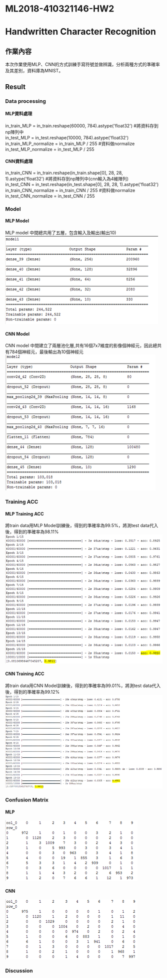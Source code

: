 # ML2018-410321146-HW2 
# Handwritten Character Recognition
## 作業內容
本次作業使用MLP、CNN的方式訓練手寫符號並做辨識，分析兩種方式的準確率及其差別，資料庫為MNIST。
## Result
### Data processing
#### MLP資料處理
in_train_MLP = in_train.reshape(60000, 784).astype('float32') #將資料存到np陣列中  
in_test_MLP = in_test.reshape(10000, 784).astype('float32')  
in_train_MLP_normalize = in_train_MLP / 255 #資料做normalize  
in_test_MLP_normalize = in_test_MLP / 255  
#### CNN資料處理
in_train_CNN = in_train.reshape(in_train.shape[0], 28, 28, 1).astype('float32') #將資料存到np陣列中(cnn輸入為4維陣列)  
in_test_CNN = in_test.reshape(in_test.shape[0], 28, 28, 1).astype('float32')  
in_train_CNN_normalize = in_train_CNN / 255 #資料做normalize  
in_test_CNN_normalize = in_test_CNN / 255  
### Model
#### MLP Model
MLP model 中間總共用了五層，包含輸入及輸出(輸出10)  
![Image I](https://github.com/NdhuCarrey/ML2018-410321146-HW2/blob/master/result/MLP%20model.PNG?raw=true "mlp model")  
#### CNN Model
CNN model 中間建立了兩層池化層,共有16個7x7維度的影像個神經元，因此總共有784個神經元，最後輸出為10個神經元  
![Image I](https://github.com/NdhuCarrey/ML2018-410321146-HW2/blob/master/result/CNN%20model.PNG?raw=true "cnn model")  
### Training ACC
#### MLP Training ACC
將train data用MLP Model訓練後，得到的準確率為99.5%，將測test data代入後，得到的準確率為98.11%  
![Image I](https://github.com/NdhuCarrey/ML2018-410321146-HW2/blob/master/result/MLP%20acc.PNG?raw=true "mlp acc")  
#### CNN Training ACC
將train data用CNN Model訓練後，得到的準確率為99.01%，將測test data代入後，得到的準確率為99.12%  
![Image I](https://github.com/NdhuCarrey/ML2018-410321146-HW2/blob/master/result/CNN%20acc.PNG?raw=true "cnn acc")  
### Confusion Matrix
#### MLP
![Image I](https://github.com/NdhuCarrey/ML2018-410321146-HW2/blob/master/result/MLP%20confusion%20matrix.PNG?raw=true "mlp cm")  
#### CNN
![Image I](https://github.com/NdhuCarrey/ML2018-410321146-HW2/blob/master/result/CNN%20confusion%20matrix.PNG?raw=true "cnn cm")  
### Discussion
